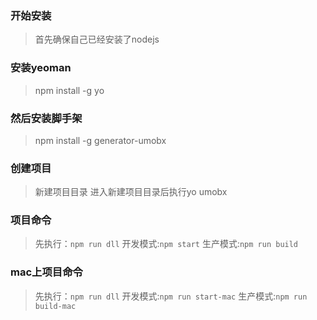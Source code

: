 ### 开始安装
> 首先确保自己已经安装了nodejs
### 安装yeoman
> npm install -g yo
### 然后安装脚手架
> npm install -g generator-umobx
### 创建项目
> 新建项目目录
> 进入新建项目目录后执行yo umobx
### 项目命令
> 先执行：`npm run dll`
> 开发模式:`npm start`
> 生产模式:`npm run build`
### mac上项目命令
> 先执行：`npm run dll`
> 开发模式:`npm run start-mac`
> 生产模式:`npm run build-mac`